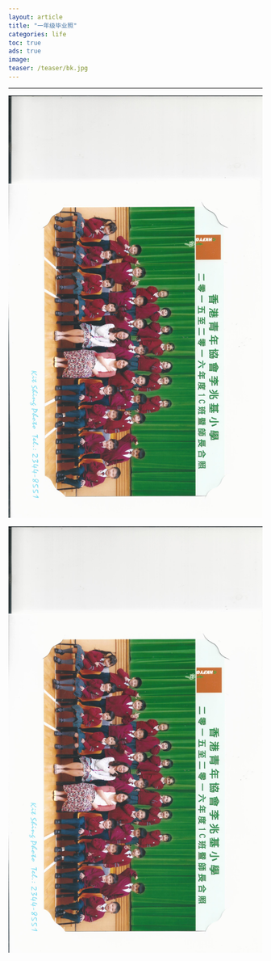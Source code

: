 ```yaml
---
layout: article
title: "一年级毕业照"
categories: life
toc: true
ads: true
image:
teaser: /teaser/bk.jpg
---
```


---


![thomas1](https://github.com/storage201602/storage201602/blob/master/chentianqi2016/_posts/life/2016-07-05-2015life.md/thomas1.jpg?raw=true)

![thomas1](https://github.com/storage201602/storage201602/blob/master/chentianqi2016/_posts/life/2016-07-05-2015life.md/thomas2.jpg?raw=true)



